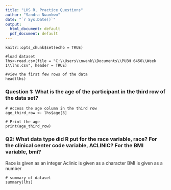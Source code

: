 ```yaml
---
title: "LHS R, Practice Questions"
author: "Sandra Nwankwo"
date: "`r Sys.Date()`"
output:
  html_document: default
  pdf_document: default
---
```


```{r setup, include=FALSE}
knitr::opts_chunk$set(echo = TRUE)
```

```{r}
#load dataset
lhs<-read.csv(file = "C:\\Users\\nwank\\Documents\\PUBH 6450\\Week 1\\lhs.csv", header = TRUE)

#view the first few rows of the data
head(lhs)
```


### Question 1: What is the age of the participant in the third row of the data set?

```{r}
# Access the age column in the third row
age_third_row <- lhs$age[3]

# Print the age
print(age_third_row)

```
### Q2: What data type did R put for the race variable, race? For the clinical center code variable, ACLINIC? For the BMI variable, bmi?

Race is given as an integer
Aclinic is given as a character
BMI is given as a number
```{r}
# summary of dataset
summary(lhs)
```
